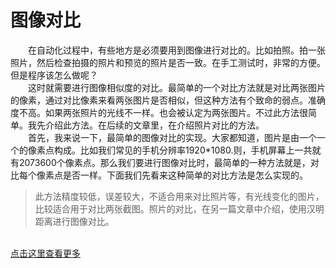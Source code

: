 # 图像对比
&emsp;&emsp;在自动化过程中，有些地方是必须要用到图像进行对比的。比如拍照。拍一张照片，然后检查拍摄的照片和预览的照片是否一致。在手工测试时，非常的方便。但是程序该怎么做呢？<br/>&emsp;&emsp;这时就需要进行图像相似度的对比。最简单的一个对比方法就是对比两张图片的像素，通过对比像素来看两张图片是否相似，但这种方法有个致命的弱点。准确度不高。如果两张照片的光线不一样。也会被认定为两张图片。不过此方法很简单。我先介绍此方法。在后续的文章里，在介绍照片对比的方法。<br/>&emsp;&emsp;首先，我来说一下，最简单的图像对比的实现。大家都知道，图片是由一个一个的像素点构成。比如我们常见的手机分辨率1920*1080.则，手机屏幕上一共就有2073600个像素点。那么我们要进行图像对比时，最简单的一种方法就是，对比每个像素点是否一样。下面我们先看来这种简单的对比方法是怎么实现的。
> 此方法精度较低，误差较大，不适合用来对比照片等，有光线变化的图片，比较适合用于对比两张截图。照片的对比，在另一篇文章中介绍，使用汉明距离进行图像对比。

&emsp;&emsp;<br/>
[点击这里查看更多](http://www.rory.tech/2017/03/16/ImageProcessInUiautomator2-0/ "传送门")


